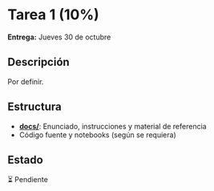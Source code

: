 # Tarea 1 (10%)

**Entrega:** Jueves 30 de octubre

## Descripción

Por definir.

## Estructura

- **[docs/](docs/)**: Enunciado, instrucciones y material de referencia
- Código fuente y notebooks (según se requiera)

## Estado

⏳ Pendiente

